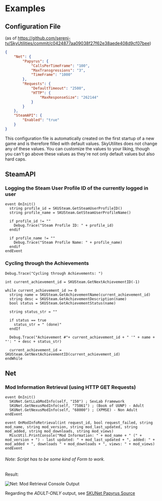 # Examples 

## Configuration File 
(as of https://github.com/sereni-ty/SkyUtilities/commit/c0424877aa09038f27f62e38aede408d9cf07bee)

```json
{
    "Net": {
        "Papyrus": {
            "CallsPerTimeFrame": "100",
            "MaxTransgressions": "3",
            "TimeFrame": "1000"
        },
        "Requests": {
            "DefaultTimeout": "2500",
            "HTTP": {
                "MaxResponseSize": "262144"
            }
        }
    },
    "SteamAPI": {
        "Enabled": "true"
    }
}
```

This configuration file is automatically created on the first startup of a new game and is therefore filled with default values. SkyUtilites does not change any of these values. 
You can customize the values to your liking, though you can't go above these values as they're not only default values but also hard caps.

## SteamAPI

### Logging the Steam User Profile ID of the currently logged in user

```papyrus
event OnInit()
  string profile_id = SKUSteam.GetSteamUserProfileID()
  string profile_name = SKUSteam.GetSteamUserProfileName()

  if profile_id != ""
    Debug.Trace("Steam Profile ID: " + profile_id)
  endif
  
  if profile_name != ""
    Debug.Trace("Steam Profile Name: " + profile_name)
  endif
endEvent
```

### Cycling through the Achievements

```papyrus
Debug.Trace("Cycling through Achievements: ")

int current_achievement_id = SKUSteam.GetNextAchievementID(-1)

while current_achievement_id >= 0
  string name = SKUSteam.GetAchievementName(current_achievement_id)
  string desc = SKUSteam.GetAchievementDescription(name)
  bool status = SKUSteam.GetAchievementStatus(name)

  string status_str = ""

  if status == true
    status_str = " (done)"
  endIf

  Debug.Trace("Achievement #"+ current_achievement_id + " '" + name + "': " + desc + status_str)

  current_achievement_id = SKUSteam.GetNextAchievementID(current_achievement_id)
endWhile
```

## Net

### Mod Information Retrieval (using HTTP GET Requests)

```papyrus
event OnInit()
  SKUNet.GetLLabModInfo(self, "150") ; SexLab Framework
  SKUNet.GetNexusModInfo(self, "75861") ; (Book of UUNP) - Adult
  SKUNet.GetNexusModInfo(self, "68000") ; (XPMSE) - Non Adult
endEvent

event OnModInfoRetrieval(int request_id, bool request_failed, string mod_name, string mod_version, string mod_last_updated, string mod_added, string mod_downloads, string mod_views)
  MiscUtil.PrintConsole("Mod Information: " + mod_name + " (" + mod_version + ") - last updated: " + mod_last_updated + ", added: " + mod_added + ", downloads " + mod_downloads + ", views: " + mod_views)
endEvent
```

###### Note: Script has to be some kind of Form to work.

Result: 

![Net: Mod Retrieval Console Output][net-mod-ret-con-out]

Regarding the _ADULT-ONLY_ output, see [SKUNet Papyrus Source][repo_net_psc_link]

[net-mod-ret-con-out]: http://i.imgur.com/quLfmcO.png
[repo_net_psc_link]: https://github.com/sereni-ty/SkyUtilities/blob/master/SkyUtilities/Papyrus%20Exports/SKUNet.psc#L23
